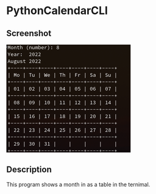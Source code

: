 # PythonCalendarCLI

## Screenshot
![image info](./Screenshot_2022-08-23_13-26-34.png)

## Description
This program shows a month in as a table in the ternimal.
